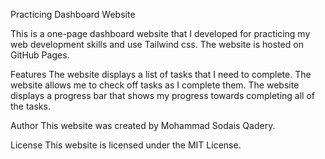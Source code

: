 Practicing Dashboard Website

This is a one-page dashboard website that I developed for practicing my web development skills and use Tailwind css. The website is hosted on GitHub Pages.


Features
    The website displays a list of tasks that I need to complete.
    The website allows me to check off tasks as I complete them.
    The website displays a progress bar that shows my progress towards completing all of the tasks.


Author
This website was created by Mohammad Sodais Qadery.


License
This website is licensed under the MIT License.
